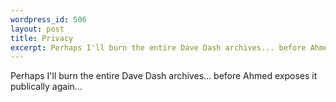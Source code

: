 ```yaml
--- 
wordpress_id: 506
layout: post
title: Privacy
excerpt: Perhaps I'll burn the entire Dave Dash archives... before Ahmed exposes it publically again...
---
```

Perhaps I'll burn the entire Dave Dash archives... before Ahmed exposes it publically again...
